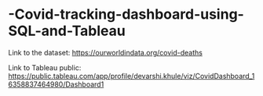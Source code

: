 # -Covid-tracking-dashboard-using-SQL-and-Tableau

Link to the dataset: https://ourworldindata.org/covid-deaths 

Link to Tableau public: https://public.tableau.com/app/profile/devarshi.khule/viz/CovidDashboard_16358837464980/Dashboard1
